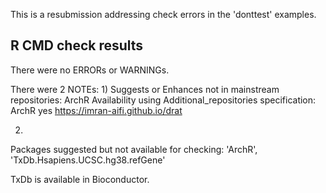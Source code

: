 This is a resubmission addressing check errors in the 'donttest' examples.

## R CMD check results

There were no ERRORs or WARNINGs. 

There were 2 NOTEs:
  1)
  Suggests or Enhances not in mainstream repositories:
    ArchR
  Availability using Additional_repositories specification:
    ArchR   yes   https://imran-aifi.github.io/drat
  
  2)
  Packages suggested but not available for checking:
    'ArchR', 'TxDb.Hsapiens.UCSC.hg38.refGene'
  
  TxDb is available in Bioconductor.
  